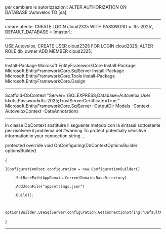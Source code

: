 per cambiare le autorizzazioni:
ALTER AUTHORIZATION ON DATABASE::Autovelox TO [sa];

--------------------

creare utente:
CREATE LOGIN cloud2325 
WITH PASSWORD = 'Its-2025', 
DEFAULT_DATABASE = [master];

-----------------------

USE Autovelox;
CREATE USER cloud2325 FOR LOGIN cloud2325;
ALTER ROLE db_owner ADD MEMBER cloud2325;

------------------------

Install-Package Microsoft.EntityFrameworkCore
Install-Package Microsoft.EntityFrameworkCore.SqlServer
Install-Package Microsoft.EntityFrameworkCore.Tools
Install-Package Microsoft.EntityFrameworkCore.Design

------------------------

Scaffold-DbContext "Server=.\SQLEXPRESS;Database=Autovelox;User Id=its;Password=Its-2025;TrustServerCertificate=True;" Microsoft.EntityFrameworkCore.SqlServer -OutputDir Models -Context AutoveloxContext -DataAnnotations

---------------------------

In classe DbContext sostituire il seguente metodo con la sintassi sottostante per risolvere il problema del #warning To protect potentially sensitive information in your connection string....

protected override void OnConfiguring(DbContextOptionsBuilder optionsBuilder)

{

    IConfigurationRoot configuration = new ConfigurationBuilder()

        .SetBasePath(AppDomain.CurrentDomain.BaseDirectory)

        .AddJsonFile("appsettings.json")

        .Build();



    optionsBuilder.UseSqlServer(configuration.GetConnectionString("DefaultConnection"));

}

-----------------------------------------------


